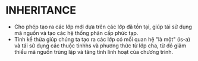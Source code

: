 # INHERITANCE
- Cho phép tạo ra các lớp mới dựa trên các lớp đã tồn tại, giúp tái sử dụng mã nguồn và tạo các hệ thống phân cấp phức tạp.
- Tính kế thừa giúp chúng ta tạo ra các lớp có mối quan hệ "là một" (is-a) và tái sử dụng các thuộc tinhhs và phương thức từ lớp cha, từ đó giảm thiểu mã nguồn trùng lặp và tăng tính lính hoạt của chương trình.